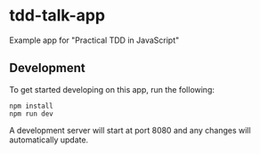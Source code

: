 # tdd-talk-app
Example app for "Practical TDD in JavaScript"

## Development
To get started developing on this app, run the following:

    npm install
    npm run dev

A development server will start at port 8080 and any changes will automatically update.

